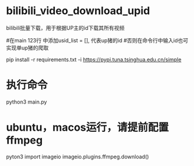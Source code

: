 # bilibili_video_download_upid
bilibili批量下载，用于根据UP主的id下载其所有视频

#在main 123行 中添加usid_list = [], 代表up猪的id
#否则在命令行中输入id也可实现单up猪的爬取

pip install -r requirements.txt -i https://pypi.tuna.tsinghua.edu.cn/simple
# 执行命令
python3 main.py

# ubuntu，macos运行，请提前配置ffmpeg
pyton3
import imageio
imageio.plugins.ffmpeg.download()
